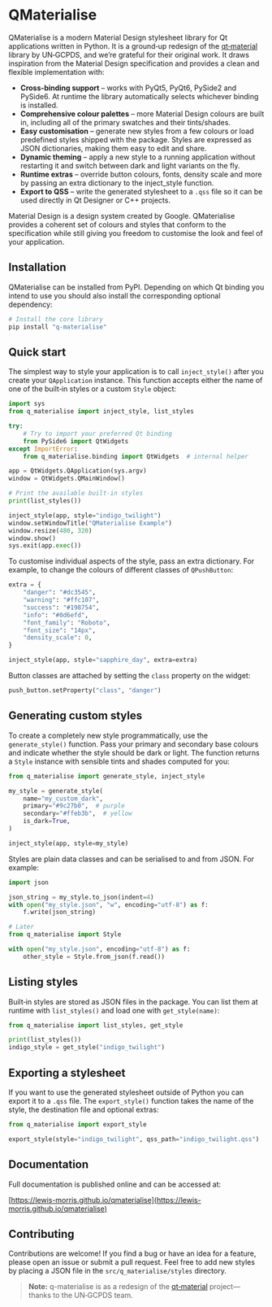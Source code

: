 # QMaterialise

QMaterialise is a modern Material Design stylesheet library for Qt
applications written in Python. It is a ground‑up redesign of the
[qt‑material](https://github.com/UN‑GCPDS/qt‑material) library by UN‑GCPDS, and we’re
grateful for their original work. It draws inspiration from the
Material Design specification and provides a clean and flexible
implementation with:

* **Cross‑binding support** – works with PyQt5, PyQt6, PySide2 and
  PySide6. At runtime the library automatically selects whichever
  binding is installed.
* **Comprehensive colour palettes** – more Material Design colours
  are built in, including all of the primary swatches and their
  tints/shades.
* **Easy customisation** – generate new styles from a few colours or
  load predefined styles shipped with the package. Styles are
  expressed as JSON dictionaries, making them easy to edit and share.
* **Dynamic theming** – apply a new style to a running application
  without restarting it and switch between dark and light variants on
  the fly.
* **Runtime extras** – override button colours, fonts, density scale
  and more by passing an extra dictionary to the inject_style
  function.
* **Export to QSS** – write the generated stylesheet to a `.qss`
  file so it can be used directly in Qt Designer or C++ projects.

Material Design is a design system created by Google. QMaterialise
provides a coherent set of colours and styles that conform to the
specification while still giving you freedom to customise the look and
feel of your application.

## Installation

QMaterialise can be installed from PyPI. Depending on which Qt
binding you intend to use you should also install the corresponding
optional dependency:

```bash
# Install the core library
pip install "q-materialise"

```


## Quick start

The simplest way to style your application is to call
`inject_style()` after you create your `QApplication` instance. This
function accepts either the name of one of the built‑in styles or a
custom `Style` object:

```python
import sys
from q_materialise import inject_style, list_styles

try:
    # Try to import your preferred Qt binding
    from PySide6 import QtWidgets
except ImportError:
    from q_materialise.binding import QtWidgets  # internal helper

app = QtWidgets.QApplication(sys.argv)
window = QtWidgets.QMainWindow()

# Print the available built‑in styles
print(list_styles())

inject_style(app, style="indigo_twilight")
window.setWindowTitle("QMaterialise Example")
window.resize(480, 320)
window.show()
sys.exit(app.exec())
```

To customise individual aspects of the style, pass an extra
dictionary. For example, to change the colours of different classes
of `QPushButton`:

```python
extra = {
    "danger": "#dc3545",
    "warning": "#ffc107",
    "success": "#198754",
    "info": "#0d6efd",
    "font_family": "Roboto",
    "font_size": "14px",
    "density_scale": 0,
}

inject_style(app, style="sapphire_day", extra=extra)
```

Button classes are attached by setting the `class` property on the
widget:

```python
push_button.setProperty("class", "danger")
```

## Generating custom styles

To create a completely new style programmatically, use the
`generate_style()` function. Pass your primary and secondary base
colours and indicate whether the style should be dark or light. The
function returns a `Style` instance with sensible tints and shades
computed for you:

```python
from q_materialise import generate_style, inject_style

my_style = generate_style(
    name="my_custom_dark",
    primary="#9c27b0",  # purple
    secondary="#ffeb3b",  # yellow
    is_dark=True,
)

inject_style(app, style=my_style)
```

Styles are plain data classes and can be serialised to and from JSON.
For example:

```python
import json

json_string = my_style.to_json(indent=4)
with open("my_style.json", "w", encoding="utf-8") as f:
    f.write(json_string)

# Later
from q_materialise import Style

with open("my_style.json", encoding="utf-8") as f:
    other_style = Style.from_json(f.read())
```

## Listing styles

Built‑in styles are stored as JSON files in the package. You can list
them at runtime with `list_styles()` and load one with
`get_style(name)`:

```python
from q_materialise import list_styles, get_style

print(list_styles())
indigo_style = get_style("indigo_twilight")
```

## Exporting a stylesheet

If you want to use the generated stylesheet outside of Python you can
export it to a `.qss` file. The `export_style()` function takes the
name of the style, the destination file and optional extras:

```python
from q_materialise import export_style

export_style(style="indigo_twilight", qss_path="indigo_twilight.qss")
```

## Documentation

Full documentation is published online and can be accessed at:

[https://lewis-morris.github.io/qmaterialise](https://lewis-morris.github.io/qmaterialise)


## Contributing

Contributions are welcome! If you find a bug or have an idea for a
feature, please open an issue or submit a pull request. Feel free to
add new styles by placing a JSON file in the
`src/q_materialise/styles` directory.

> **Note:** q-materialise is as a redesign of the
> [qt‑material](https://github.com/UN‑GCPDS/qt‑material) project—
> thanks to the UN‑GCPDS team.
